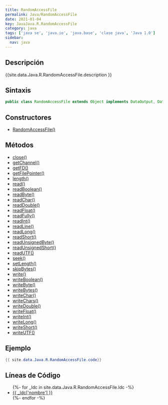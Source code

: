 ```yaml
---
title: RandomAccessFile
permalink: Java/RandomAccessFile
date: 2021-01-04
key: JavaJava.R.RandomAccessFile
category: java
tags: ['java se', 'java.io', 'java.base', 'clase java', 'Java 1.0']
sidebar: 
  nav: java
---
```


## Descripción
{{site.data.Java.R.RandomAccessFile.description }}

## Sintaxis
~~~java
public class RandomAccessFile extends Object implements DataOutput, DataInput, Closeable
~~~

## Constructores
* [RandomAccessFile()](/Java/RandomAccessFile/RandomAccessFile/)

## Métodos
* [close()](/Java/RandomAccessFile/close)
* [getChannel()](/Java/RandomAccessFile/getChannel)
* [getFD()](/Java/RandomAccessFile/getFD)
* [getFilePointer()](/Java/RandomAccessFile/getFilePointer)
* [length()](/Java/RandomAccessFile/length)
* [read()](/Java/RandomAccessFile/read)
* [readBoolean()](/Java/RandomAccessFile/readBoolean)
* [readByte()](/Java/RandomAccessFile/readByte)
* [readChar()](/Java/RandomAccessFile/readChar)
* [readDouble()](/Java/RandomAccessFile/readDouble)
* [readFloat()](/Java/RandomAccessFile/readFloat)
* [readFully()](/Java/RandomAccessFile/readFully)
* [readInt()](/Java/RandomAccessFile/readInt)
* [readLine()](/Java/RandomAccessFile/readLine)
* [readLong()](/Java/RandomAccessFile/readLong)
* [readShort()](/Java/RandomAccessFile/readShort)
* [readUnsignedByte()](/Java/RandomAccessFile/readUnsignedByte)
* [readUnsignedShort()](/Java/RandomAccessFile/readUnsignedShort)
* [readUTF()](/Java/RandomAccessFile/readUTF)
* [seek()](/Java/RandomAccessFile/seek)
* [setLength()](/Java/RandomAccessFile/setLength)
* [skipBytes()](/Java/RandomAccessFile/skipBytes)
* [write()](/Java/RandomAccessFile/write)
* [writeBoolean()](/Java/RandomAccessFile/writeBoolean)
* [writeByte()](/Java/RandomAccessFile/writeByte)
* [writeBytes()](/Java/RandomAccessFile/writeBytes)
* [writeChar()](/Java/RandomAccessFile/writeChar)
* [writeChars()](/Java/RandomAccessFile/writeChars)
* [writeDouble()](/Java/RandomAccessFile/writeDouble)
* [writeFloat()](/Java/RandomAccessFile/writeFloat)
* [writeInt()](/Java/RandomAccessFile/writeInt)
* [writeLong()](/Java/RandomAccessFile/writeLong)
* [writeShort()](/Java/RandomAccessFile/writeShort)
* [writeUTF()](/Java/RandomAccessFile/writeUTF)

## Ejemplo
~~~java
{{ site.data.Java.R.RandomAccessFile.code}}
~~~

## Líneas de Código
<ul>
{%- for _ldc in site.data.Java.R.RandomAccessFile.ldc -%}
   <li>
       <a href="{{_ldc['url'] }}">{{ _ldc['nombre'] }}</a>
   </li>
{%- endfor -%}
</ul>
